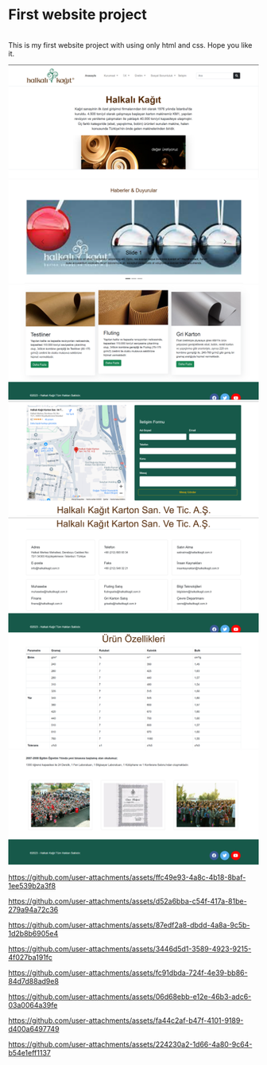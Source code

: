 
# First website project
<br>
This is my first website project with using only html and css. Hope you like it.



![image alt](https://github.com/berfinnyilmaazz/internship-project--3.7.23-/blob/811d5037548fb0cd3e7af2c28bb492ca190e8524/Ekran%20g%C3%B6r%C3%BCnt%C3%BCs%C3%BC%202025-01-16%20233533.png)
![image alt](https://github.com/berfinnyilmaazz/internship-project--3.7.23-/blob/1ab23e3401ec3d992d5192f5f2c463527864f0c5/Ekran%20g%C3%B6r%C3%BCnt%C3%BCs%C3%BC%202025-01-16%20233614.png)
![image alt](https://github.com/berfinnyilmaazz/internship-project--3.7.23-/blob/1ab23e3401ec3d992d5192f5f2c463527864f0c5/Ekran%20g%C3%B6r%C3%BCnt%C3%BCs%C3%BC%202025-01-16%20233634.png)
![image alt](https://github.com/berfinnyilmaazz/internship-project--3.7.23-/blob/1ab23e3401ec3d992d5192f5f2c463527864f0c5/Ekran%20g%C3%B6r%C3%BCnt%C3%BCs%C3%BC%202025-01-16%20233656.png)
![image alt](https://github.com/berfinnyilmaazz/internship-project--3.7.23-/blob/1ab23e3401ec3d992d5192f5f2c463527864f0c5/Ekran%20g%C3%B6r%C3%BCnt%C3%BCs%C3%BC%202025-01-16%20233711.png)
![image alt](https://github.com/berfinnyilmaazz/internship-project--3.7.23-/blob/1ab23e3401ec3d992d5192f5f2c463527864f0c5/Ekran%20g%C3%B6r%C3%BCnt%C3%BCs%C3%BC%202025-01-16%20233732.png)
![image alt](https://github.com/berfinnyilmaazz/internship-project--3.7.23-/blob/1ab23e3401ec3d992d5192f5f2c463527864f0c5/Ekran%20g%C3%B6r%C3%BCnt%C3%BCs%C3%BC%202025-01-16%20233748.png)



https://github.com/user-attachments/assets/ffc49e93-4a8c-4b18-8baf-1ee539b2a3f8

https://github.com/user-attachments/assets/d52a6bba-c54f-417a-81be-279a94a72c36

https://github.com/user-attachments/assets/87edf2a8-dbdd-4a8a-9c5b-1d2b8b6905e4

https://github.com/user-attachments/assets/3446d5d1-3589-4923-9215-4f027ba191fc

https://github.com/user-attachments/assets/fc91dbda-724f-4e39-bb86-84d7d88ad9e8

https://github.com/user-attachments/assets/06d68ebb-e12e-46b3-adc6-03a0064a39fe

https://github.com/user-attachments/assets/fa44c2af-b47f-4101-9189-d400a6497749

https://github.com/user-attachments/assets/224230a2-1d66-4a80-9c64-b54e1eff1137












